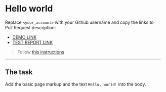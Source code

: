 # Hello world
Replace `<your_account>` with your Github username and copy the links to Pull Request description:
- [DEMO LINK](https://MykolaLopushenko.github.io/layout_hello-world/)
- [TEST REPORT LINK](https://MykolaLopushenko.github.io/layout_hello-world/report/html_report/)

> Follow [this instructions](https://mate-academy.github.io/layout_task-guideline/#how-to-solve-the-layout-tasks-on-github)
___

## The task 
Add the basic page markup and the text `Hello, world!` into the body.
